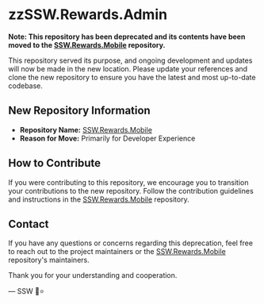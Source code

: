 # zzSSW.Rewards.Admin

**Note: This repository has been deprecated and its contents have been moved to the [SSW.Rewards.Mobile](https://github.com/SSWConsulting/SSW.Rewards.Mobile) repository.**

This repository served its purpose, and ongoing development and updates will now be made in the new location. Please update your references and clone the new repository to ensure you have the latest and most up-to-date codebase.

## New Repository Information

- **Repository Name:** [SSW.Rewards.Mobile](https://github.com/SSWConsulting/SSW.Rewards.Mobile)
- **Reason for Move:** Primarily for Developer Experience

## How to Contribute

If you were contributing to this repository, we encourage you to transition your contributions to the new repository. Follow the contribution guidelines and instructions in the [SSW.Rewards.Mobile](https://github.com/SSWConsulting/SSW.Rewards.Mobile) repository.

## Contact

If you have any questions or concerns regarding this deprecation, feel free to reach out to the project maintainers or the [SSW.Rewards.Mobile](https://github.com/SSWConsulting/SSW.Rewards.Mobile) repository's maintainers.

Thank you for your understanding and cooperation.

— SSW
🤖⭐️

